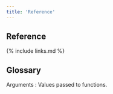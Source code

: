 ```yaml
---
title: 'Reference'
---
```


## Reference

{% include links.md %}

## Glossary

Arguments
:     Values passed to functions.

